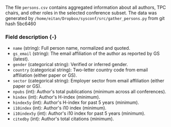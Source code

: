The file `persons.csv` contains aggregated information about all authors, TPC chairs, and other roles in the selected conference subset.
The data was generated by `/home/eitan/Dropbox/sysconf/src/gather_persons.py` from git hash 5bc6460


### Field description {-}

  * `name` (string): Full person name, normalized and quoted.
  * `gs_email` (string): The email affiliation of the author as reported by GS (latest).
  * `gender` (categorical string): Verified or inferred gender.
  * `country` (categorical string): Two-letter country code from email affiliation (either paper or GS).
  * `sector` (categorical string): Employer sector from email affiliation (either paper or GS).
  * `npubs` (int): Author's total publications (minimum across all conferences).
  * `hindex` (int): Author's H-index (minimum).
  * `hindex5y` (int): Author's H-index for past 5 years (minimum).
  * `i10index` (int): Author's i10 index (minimum).
  * `i10index5y` (int): Author's i10 index for past 5 years (minimum).
  * `citedby` (int): Author's total citations (minimum).
